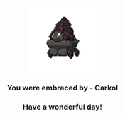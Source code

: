 <p align="center">
    <img src="https://raw.githubusercontent.com/PokeAPI/sprites/master/sprites/pokemon/838.png" width="150" height="150">
</p>
<h3 align="center">You were embraced by - <b>Carkol</b></h3>
<h3 align="center">Have a wonderful day!</h3>
